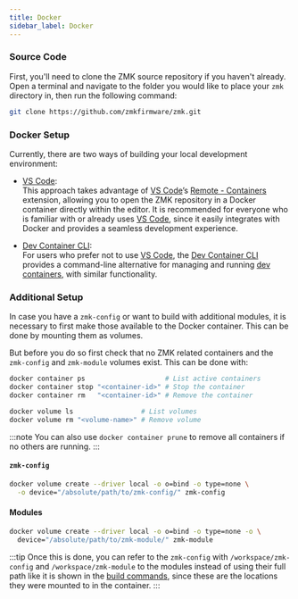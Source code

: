 ```yaml
---
title: Docker
sidebar_label: Docker
---
```


### Source Code

First, you'll need to clone the ZMK source repository if you haven't already.
Open a terminal and navigate to the folder you would like to place your `zmk`
directory in, then run the following command:

```sh
git clone https://github.com/zmkfirmware/zmk.git
```

### Docker Setup

Currently, there are two ways of building your local development environment:

- [VS Code](vscode.md): \
  This approach takes advantage of [VS Code](https://code.visualstudio.com/)’s
  [Remote - Containers](https://marketplace.visualstudio.com/items?itemName=ms-vscode-remote.remote-containers)
  extension, allowing you to open the ZMK repository in a Docker container
  directly within the editor. It is recommended for everyone who is familiar
  with or already uses [VS Code](https://code.visualstudio.com/), since it
  easily integrates with Docker and provides a seamless development experience.

- [Dev Container CLI](cli.md): \
  For users who prefer not to use [VS Code](https://code.visualstudio.com/), the
  [Dev Container CLI](https://github.com/devcontainers/cli) provides a
  command-line alternative for managing and running
  [dev containers](https://containers.dev/), with similar functionality.

### Additional Setup

In case you have a `zmk-config` or want to build with additional modules, it is
necessary to first make those available to the Docker container. This can be
done by mounting them as volumes.

But before you do so first check that no ZMK related containers and the
`zmk-config` and `zmk-module` volumes exist. This can be done with:

```sh
docker container ps                    # List active containers
docker container stop "<container-id>" # Stop the container
docker container rm   "<container-id>" # Remove the container

docker volume ls                 # List volumes
docker volume rm "<volume-name>" # Remove volume
```

:::note
You can also use `docker container prune` to remove all containers if no others
are running.
:::

#### `zmk-config`

```sh
docker volume create --driver local -o o=bind -o type=none \
  -o device="/absolute/path/to/zmk-config/" zmk-config
```

#### Modules

```sh
docker volume create --driver local -o o=bind -o type=none -o \
  device="/absolute/path/to/zmk-module/" zmk-module
```

:::tip
Once this is done, you can refer to the `zmk-config` with
`/workspace/zmk-config` and `/workspace/zmk-module` to the modules instead of
using their full path like it is shown in the
[build commands](../../build-flash.mdx), since these are the locations they were
mounted to in the container.
:::
